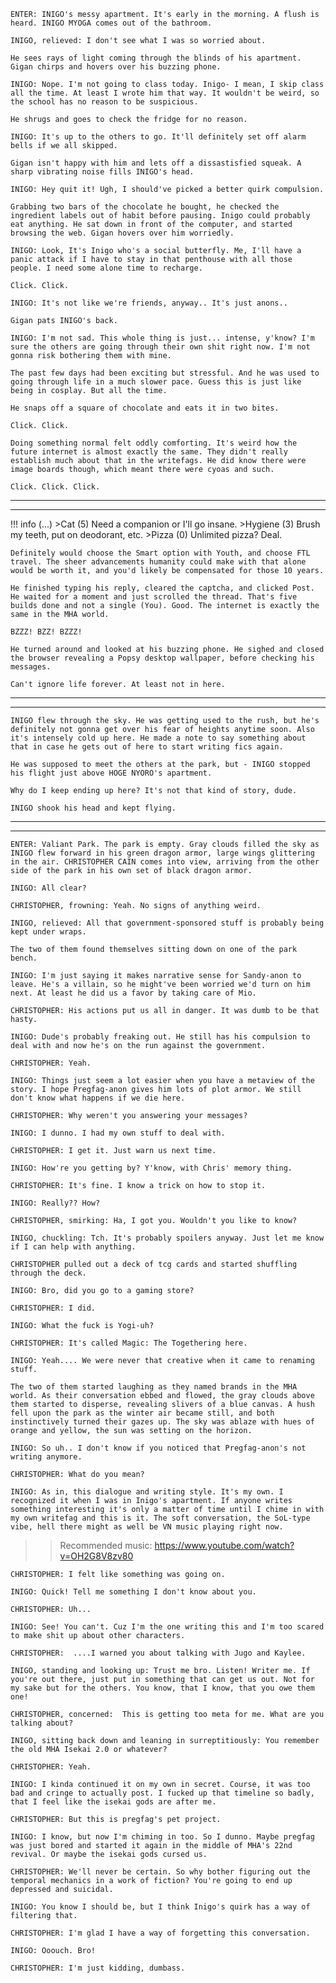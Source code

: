 `ENTER: INIGO's messy apartment. It's early in the morning. A flush is heard. INIGO MYOGA comes out of the bathroom.`

`INIGO, relieved: I don't see what I was so worried about.`

`He sees rays of light coming through the blinds of his apartment. Gigan chirps and hovers over his buzzing phone.`

`INIGO: Nope. I'm not going to class today. Inigo- I mean, I skip class all the time. At least I wrote him that way. It wouldn't be weird, so the school has no reason to be suspicious.`

`He shrugs and goes to check the fridge for no reason.`

`INIGO: It's up to the others to go. It'll definitely set off alarm bells if we all skipped.`

`Gigan isn't happy with him and lets off a dissastisfied squeak. A sharp vibrating noise fills INIGO's head.` 

`INIGO: Hey quit it! Ugh, I should've picked a better quirk compulsion.`

`Grabbing two bars of the chocolate he bought, he checked the ingredient labels out of habit before pausing. Inigo could probably eat anything. He sat down in front of the computer, and started browsing the web. Gigan hovers over him worriedly.`

`INIGO: Look, It's Inigo who's a social butterfly. Me, I'll have a panic attack if I have to stay in that penthouse with all those people. I need some alone time to recharge.` 

`Click. Click.` 

`INIGO: It's not like we're friends, anyway.. It's just anons..`

`Gigan pats INIGO's back.`

`INIGO: I'm not sad. This whole thing is just... intense, y'know? I'm sure the others are going through their own shit right now. I'm not gonna risk bothering them with mine.`

`The past few days had been exciting but stressful. And he was used to going through life in a much slower pace. Guess this is just like being in cosplay. But all the time.`

`He snaps off a square of chocolate and eats it in two bites.` 

`Click. Click.` 

`Doing something normal felt oddly comforting. It's weird how the future internet is almost exactly the same. They didn't really establish much about that in the writefags. He did know there were image boards though, which meant there were cyoas and such.`

`Click. Click. Click.` 

***
***
!!! info
	(...)
	>Cat (5)
	Need a companion or I'll go insane.
	>Hygiene (3)
	Brush my teeth, put on deodorant, etc.
	>Pizza (0)
	Unlimited pizza? Deal.

	Definitely would choose the Smart option with Youth, and choose FTL travel. The sheer advancements humanity could make with that alone would be worth it, and you'd likely be compensated for those 10 years.

`He finished typing his reply, cleared the captcha, and clicked Post. He waited for a moment and just scrolled the thread. That's five builds done and not a single (You). Good. The internet is exactly the same in the MHA world.`

`BZZZ! BZZ! BZZZ!`

`He turned around and looked at his buzzing phone. He sighed and closed the browser revealing a Popsy desktop wallpaper, before checking his messages.` 

`Can't ignore life forever. At least not in here.`
***
***
`INIGO flew through the sky. He was getting used to the rush, but he's definitely not gonna get over his fear of heights anytime soon. Also it's intensely cold up here. He made a note to say something about that in case he gets out of here to start writing fics again.`

`He was supposed to meet the others at the park, but - INIGO stopped his flight just above HOGE NYORO's apartment.`

`Why do I keep ending up here? It's not that kind of story, dude.`

`INIGO shook his head and kept flying.`

***
***
`ENTER: Valiant Park. The park is empty. Gray clouds filled the sky as INIGO flew forward in his green dragon armor, large wings glittering in the air. CHRISTOPHER CAIN comes into view, arriving from the other side of the park in his own set of black dragon armor.`

`INIGO: All clear?`

`CHRISTOPHER, frowning: Yeah. No signs of anything weird.` 

`INIGO, relieved: All that government-sponsored stuff is probably being kept under wraps.`

`The two of them found themselves sitting down on one of the park bench.`

`INIGO: I'm just saying it makes narrative sense for Sandy-anon to leave. He's a villain, so he might've been worried we'd turn on him next. At least he did us a favor by taking care of Mio.` 

`CHRISTOPHER: His actions put us all in danger. It was dumb to be that hasty.`

`INIGO: Dude's probably freaking out. He still has his compulsion to deal with and now he's on the run against the government.`

`CHRISTOPHER: Yeah.`

`INIGO: Things just seem a lot easier when you have a metaview of the story. I hope Pregfag-anon gives him lots of plot armor. We still don't know what happens if we die here.`

`CHRISTOPHER: Why weren't you answering your messages?`

`INIGO: I dunno. I had my own stuff to deal with.`

`CHRISTOPHER: I get it. Just warn us next time.`

`INIGO: How're you getting by? Y'know, with Chris' memory thing.`

`CHRISTOPHER: It's fine. I know a trick on how to stop it.`

`INIGO: Really?? How?`

`CHRISTOPHER, smirking: Ha, I got you. Wouldn't you like to know?` 

`INIGO, chuckling: Tch. It's probably spoilers anyway. Just let me know if I can help with anything.`

`CHRISTOPHER pulled out a deck of tcg cards and started shuffling through the deck.`

`INIGO: Bro, did you go to a gaming store?`

`CHRISTOPHER: I did.`

`INIGO: What the fuck is Yogi-uh?`

`CHRISTOPHER: It's called Magic: The Togethering here.`

`INIGO: Yeah.... We were never that creative when it came to renaming stuff.`

`The two of them started laughing as they named brands in the MHA world. As their conversation ebbed and flowed, the gray clouds above them started to disperse, revealing slivers of a blue canvas. A hush fell upon the park as the winter air became still, and both instinctively turned their gazes up. The sky was ablaze with hues of orange and yellow, the sun was setting on the horizon.`

`INIGO: So uh.. I don't know if you noticed that Pregfag-anon's not writing anymore.`

`CHRISTOPHER: What do you mean?`

`INIGO: As in, this dialogue and writing style. It's my own. I recognized it when I was in Inigo's apartment. If anyone writes something interesting it's only a matter of time until I chime in with my own writefag and this is it. The soft conversation, the SoL-type vibe, hell there might as well be VN music playing right now.`

>>Recommended music: https://www.youtube.com/watch?v=OH2G8V8zv80

`CHRISTOPHER: I felt like something was going on.`

`INIGO: Quick! Tell me something I don't know about you.`

`CHRISTOPHER: Uh...`

`INIGO: See! You can't. Cuz I'm the one writing this and I'm too scared to make shit up about other characters.`

`CHRISTOPHER:  ....I warned you about talking with Jugo and Kaylee.`

`INIGO, standing and looking up: Trust me bro. Listen! Writer me. If you're out there, just put in something that can get us out. Not for my sake but for the others. You know, that I know, that you owe them one!`

`CHRISTOPHER, concerned:  This is getting too meta for me. What are you talking about?`

`INIGO, sitting back down and leaning in surreptitiously: You remember the old MHA Isekai 2.0 or whatever?`

`CHRISTOPHER: Yeah.`

`INIGO: I kinda continued it on my own in secret. Course, it was too bad and cringe to actually post. I fucked up that timeline so badly, that I feel like the isekai gods are after me.`

`CHRISTOPHER: But this is pregfag's pet project.`

`INIGO: I know, but now I'm chiming in too. So I dunno. Maybe pregfag was just bored and started it again in the middle of MHA's 22nd revival. Or maybe the isekai gods cursed us.`

`CHRISTOPHER: We'll never be certain. So why bother figuring out the temporal mechanics in a work of fiction? You're going to end up depressed and suicidal.`

`INIGO: You know I should be, but I think Inigo's quirk has a way of filtering that.`

`CHRISTOPHER: I'm glad I have a way of forgetting this conversation.`

`INIGO: Ooouch. Bro!`

`CHRISTOPHER: I'm just kidding, dumbass.`